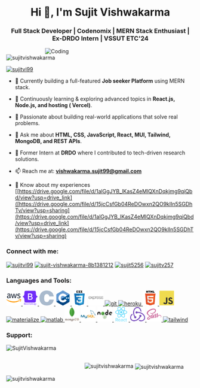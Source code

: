 <h1 align="center">Hi 👋, I'm Sujit Vishwakarma</h1>
<h3 align="center">Full Stack Developer | Codenomix | MERN Stack Enthusiast | Ex-DRDO Intern | VSSUT ETC'24</h3>
<img align="right" alt="Coding" width="400" src="https://media.tenor.com/rePDfDWO3XoAAAAd/hacking.gif">

<p align="left"> <img src="https://komarev.com/ghpvc/?username=sujitvishwakarma&label=Profile%20views&color=0e75b6&style=flat" alt="sujitvishwakarma" /> </p>

<p align="left"> <a href="https://twitter.com/sujitvi99" target="blank"><img src="https://img.shields.io/twitter/follow/sujitvi99?logo=twitter&style=for-the-badge" alt="sujitvi99" /></a> </p>

- 🔭 Currently building a full-featured **Job seeker Platform** using MERN stack.
- 🌱 Continuously learning & exploring advanced topics in **React.js, Node.js, and  hosting ( Vercel)**.
- 🧠 Passionate about building real-world applications that solve real problems.
- 💬 Ask me about **HTML, CSS, JavaScript, React, MUI, Tailwind, MongoDB, and REST APIs**.
- 🏢 Former Intern at **DRDO** where I contributed to tech-driven research solutions.
- 📫 Reach me at: **vishwakarma.sujit99@gmail.com**

- 📄 Know about my experiences [[https://drive.google.com/file/d/1alGgJYB_lKasZ4eMlQXnDqkjmg9qiQbd/view?usp=drive_link]([https://drive.google.com/file/d/15jcCsfGb04ReDOwxn2QO9klIn5SGDhTv/view?usp=sharing](https://drive.google.com/file/d/1alGgJYB_lKasZ4eMlQXnDqkjmg9qiQbd/view?usp=drive_link](https://drive.google.com/file/d/15jcCsfGb04ReDOwxn2QO9klIn5SGDhTv/view?usp=sharing)

<h3 align="left">Connect with me:</h3>
<p align="left">
<a href="https://twitter.com/sujitvi99" target="blank"><img align="center" src="https://raw.githubusercontent.com/rahuldkjain/github-profile-readme-generator/master/src/images/icons/Social/twitter.svg" alt="sujitvi99" height="30" width="40" /></a>
<a href="https://linkedin.com/in/sujit-vishwakarma-8b1381212" target="blank"><img align="center" src="https://raw.githubusercontent.com/rahuldkjain/github-profile-readme-generator/master/src/images/icons/Social/linked-in-alt.svg" alt="sujit-vishwakarma-8b1381212" height="30" width="40" /></a>
<a href="https://instagram.com/sujit5256" target="blank"><img align="center" src="https://raw.githubusercontent.com/rahuldkjain/github-profile-readme-generator/master/src/images/icons/Social/instagram.svg" alt="sujit5256" height="30" width="40" /></a>
<a href="https://www.hackerrank.com/sujitv257" target="blank"><img align="center" src="https://raw.githubusercontent.com/rahuldkjain/github-profile-readme-generator/master/src/images/icons/Social/hackerrank.svg" alt="sujitv257" height="30" width="40" /></a>
</p>

<h3 align="left">Languages and Tools:</h3>
<p align="left"> <a href="https://aws.amazon.com" target="_blank" rel="noreferrer"> <img src="https://raw.githubusercontent.com/devicons/devicon/master/icons/amazonwebservices/amazonwebservices-original-wordmark.svg" alt="aws" width="40" height="40"/> </a> <a href="https://getbootstrap.com" target="_blank" rel="noreferrer"> <img src="https://raw.githubusercontent.com/devicons/devicon/master/icons/bootstrap/bootstrap-plain-wordmark.svg" alt="bootstrap" width="40" height="40"/> </a> <a href="https://www.cprogramming.com/" target="_blank" rel="noreferrer"> <img src="https://raw.githubusercontent.com/devicons/devicon/master/icons/c/c-original.svg" alt="c" width="40" height="40"/> </a> <a href="https://www.w3schools.com/cpp/" target="_blank" rel="noreferrer"> <img src="https://raw.githubusercontent.com/devicons/devicon/master/icons/cplusplus/cplusplus-original.svg" alt="cplusplus" width="40" height="40"/> </a> <a href="https://www.w3schools.com/css/" target="_blank" rel="noreferrer"> <img src="https://raw.githubusercontent.com/devicons/devicon/master/icons/css3/css3-original-wordmark.svg" alt="css3" width="40" height="40"/> </a> <a href="https://expressjs.com" target="_blank" rel="noreferrer"> <img src="https://raw.githubusercontent.com/devicons/devicon/master/icons/express/express-original-wordmark.svg" alt="express" width="40" height="40"/> </a> <a href="https://git-scm.com/" target="_blank" rel="noreferrer"> <img src="https://www.vectorlogo.zone/logos/git-scm/git-scm-icon.svg" alt="git" width="40" height="40"/> </a> <a href="https://heroku.com" target="_blank" rel="noreferrer"> <img src="https://www.vectorlogo.zone/logos/heroku/heroku-icon.svg" alt="heroku" width="40" height="40"/> </a> <a href="https://www.w3.org/html/" target="_blank" rel="noreferrer"> <img src="https://raw.githubusercontent.com/devicons/devicon/master/icons/html5/html5-original-wordmark.svg" alt="html5" width="40" height="40"/> </a> <a href="https://developer.mozilla.org/en-US/docs/Web/JavaScript" target="_blank" rel="noreferrer"> <img src="https://raw.githubusercontent.com/devicons/devicon/master/icons/javascript/javascript-original.svg" alt="javascript" width="40" height="40"/> </a> <a href="https://materializecss.com/" target="_blank" rel="noreferrer"> <img src="https://raw.githubusercontent.com/prplx/svg-logos/5585531d45d294869c4eaab4d7cf2e9c167710a9/svg/materialize.svg" alt="materialize" width="40" height="40"/> </a> <a href="https://www.mathworks.com/" target="_blank" rel="noreferrer"> <img src="https://upload.wikimedia.org/wikipedia/commons/2/21/Matlab_Logo.png" alt="matlab" width="40" height="40"/> </a> <a href="https://www.mongodb.com/" target="_blank" rel="noreferrer"> <img src="https://raw.githubusercontent.com/devicons/devicon/master/icons/mongodb/mongodb-original-wordmark.svg" alt="mongodb" width="40" height="40"/> </a> <a href="https://www.mysql.com/" target="_blank" rel="noreferrer"> <img src="https://raw.githubusercontent.com/devicons/devicon/master/icons/mysql/mysql-original-wordmark.svg" alt="mysql" width="40" height="40"/> </a> <a href="https://nodejs.org" target="_blank" rel="noreferrer"> <img src="https://raw.githubusercontent.com/devicons/devicon/master/icons/nodejs/nodejs-original-wordmark.svg" alt="nodejs" width="40" height="40"/> </a> <a href="https://reactjs.org/" target="_blank" rel="noreferrer"> <img src="https://raw.githubusercontent.com/devicons/devicon/master/icons/react/react-original-wordmark.svg" alt="react" width="40" height="40"/> </a> <a href="https://redux.js.org" target="_blank" rel="noreferrer"> <img src="https://raw.githubusercontent.com/devicons/devicon/master/icons/redux/redux-original.svg" alt="redux" width="40" height="40"/> </a> <a href="https://sass-lang.com" target="_blank" rel="noreferrer"> <img src="https://raw.githubusercontent.com/devicons/devicon/master/icons/sass/sass-original.svg" alt="sass" width="40" height="40"/> </a> <a href="https://tailwindcss.com/" target="_blank" rel="noreferrer"> <img src="https://www.vectorlogo.zone/logos/tailwindcss/tailwindcss-icon.svg" alt="tailwind" width="40" height="40"/> </a> </p>

<h3 align="left">Support:</h3>
<p><a href="https://www.buymeacoffee.com/SujitVishwakarma"> <img align="left" src="https://cdn.buymeacoffee.com/buttons/v2/default-yellow.png" height="50" width="210" alt="SujitVishwakarma" /></a></p><br><br>

<p><img align="left" src="https://github-readme-stats.vercel.app/api/top-langs?username=sujitvishwakarma&show_icons=true&locale=en&layout=compact" alt="sujitvishwakarma" /></p>

<p>&nbsp;<img align="center" src="https://github-readme-stats.vercel.app/api?username=sujitvishwakarma&show_icons=true&locale=en" alt="sujitvishwakarma" /></p>

<p><img align="center" src="https://github-readme-streak-stats.herokuapp.com/?user=sujitvishwakarma&" alt="sujitvishwakarma" /></p>
